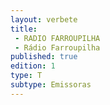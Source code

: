 ```yaml
---
layout: verbete
title:
 - RADIO FARROUPILHA
 - Rádio Farroupilha
published: true
edition: 1  
type: T
subtype: Emissoras
---
```


